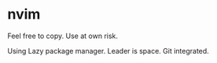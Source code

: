 # nvim
Feel free to copy. Use at own risk.

Using Lazy package manager. Leader is space. Git integrated.
